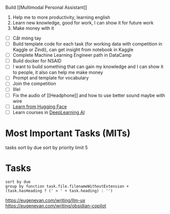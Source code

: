 Build [[Multimodal Personal Assistant]]

1. Help me to more productivity, learning english
2. Learn new knowledge, good for work, I can show it for future work
3. Make money with it

- [ ] Cắt móng tay
- [ ] Build template code for each task (for working data with competition in Kaggle or Zindi), can get insight from notebook in Kaggle
- [ ] Complete Machine Learning Engineer path in DataCamp
- [ ] Build docker for NSAID
- [ ] I want to build something that can gain my knowledge and I can show it to people, it also can help me make money
- [ ] Prompt and template for vocabulary
- [ ] Join the competition
- [ ] IIIel
- [ ] Fix the audio of [[Headphone]] and how to use better sound maybe with wire
 - [ ] [Learn from Hugging Face](https://huggingface.co/learn)
- [ ] Learn courses in [DeepLearning AI](https://www.deeplearning.ai/)

# Most Important Tasks (MITs)

tasks
sort by due
sort by priority
limit 5

# Tasks

```tasks
sort by due
group by function task.file.filenameWithoutExtension + (task.hasHeading ? (' > ' + task.heading) : '')
```


https://eugeneyan.com/writing/llm-ux
https://eugeneyan.com/writing/obsidian-copilot